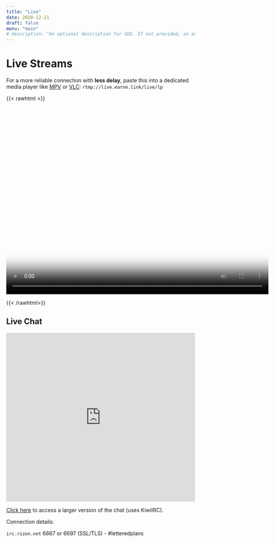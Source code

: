 ```yaml
---
title: "Live"
date: 2020-12-21
draft: false
menu: "main"
# description: "An optional description for SEO. If not provided, an automatically created summary will be used."
---
```


# Live Streams

For a more reliable connection with **less delay**, paste this into a dedicated media player like [MPV](https://mpv.io/) or [VLC](https://www.videolan.org/): `rtmp://live.earne.link/live/lp`

{{< rawhtml >}}
<div>
    <video id="videoPlayer" poster="/logo/share.png" controls></video>
</div>
<script src="http://cdn.dashjs.org/v3.1.1/dash.all.min.js"></script>
<script>
(function(){
    var url = "https://live.earne.link/dash/lp.mpd";
    var player = dashjs.MediaPlayer().create();
    player.initialize(document.querySelector("#videoPlayer"), url, true);

})();
</script>

<style>
video {
            width: 700px;
            height: 500px;
        }
</style>
{{< /rawhtml>}}

## Live Chat

<iframe src="https://kiwiirc.com/client/irc.rizon.net/?&theme=mini#letteredplans" style="border:0; width:100%; height:450px;"></iframe>

[Click here](https://kiwiirc.com/client/irc.rizon.net/?&theme=mini#letteredplans)
 to access a larger version of the chat (uses KiwiIRC).

Connection details:

`irc.rizon.net` 6667 or 6697 (SSL/TLS) - #letteredplans
